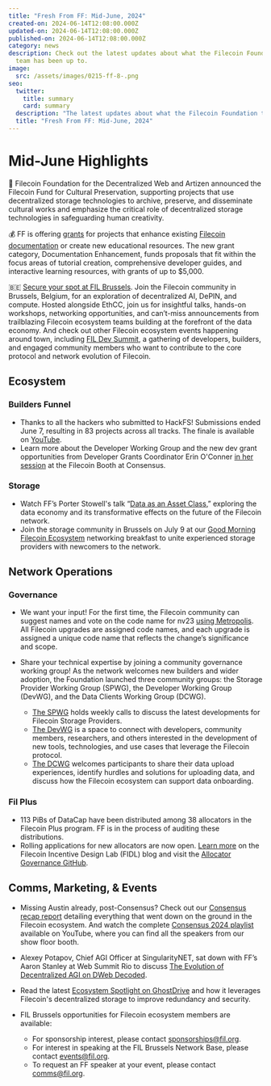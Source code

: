 ```yaml
---
title: "Fresh From FF: Mid-June, 2024"
created-on: 2024-06-14T12:08:00.000Z
updated-on: 2024-06-14T12:08:00.000Z
published-on: 2024-06-14T12:08:00.000Z
category: news
description: Check out the latest updates about what the Filecoin Foundation
  team has been up to.
image:
  src: /assets/images/0215-ff-8-.png
seo:
  twitter:
    title: summary
    card: summary
  description: "The latest updates about what the Filecoin Foundation team has been up to."
  title: "Fresh From FF: Mid-June, 2024"
---
```


# Mid-June Highlights

🤝 Filecoin Foundation for the Decentralized Web and Artizen announced the Filecoin Fund for Cultural Preservation, supporting projects that use decentralized storage technologies to archive, preserve, and disseminate cultural works and emphasize the critical role of decentralized storage technologies in safeguarding human creativity.

💰 FF is offering [grants](https://fil.org/blog/help-us-improve-filecoin-docs-plus-how-to-receive-grant-funding-up-to-50-000) for projects that enhance existing [Filecoin documentation](https://docs.filecoin.io/) or create new educational resources. The new grant category, Documentation Enhancement, funds proposals that fit within the focus areas of tutorial creation, comprehensive developer guides, and interactive learning resources, with grants of up to $5,000.

🇧🇪 [Secure your spot at FIL Brussels](https://www.fil-brussels.io/?utm_source=upload.fil.org&utm_medium=referral&utm_campaign=3-takeaways-from-the-filecoin-community-at-consensus). Join the Filecoin community in Brussels, Belgium, for an exploration of decentralized AI, DePIN, and compute. Hosted alongside EthCC, join us for insightful talks, hands-on workshops, networking opportunities, and can’t-miss announcements from trailblazing Filecoin ecosystem teams building at the forefront of the data economy. And check out other Filecoin ecosystem events happening around town, including [FIL Dev Summit](https://www.fildev.io/FDS-4#schedule-ethbrussels), a gathering of developers, builders, and engaged community members who want to contribute to the core protocol and network evolution of Filecoin.

## Ecosystem

### Builders Funnel

- Thanks to all the hackers who submitted to HackFS! Submissions ended June 7, resulting in 83 projects across all tracks. The finale is available on [YouTube](https://ethglobal.tv/hackfs2024-finale-mio15).
- Learn more about the Developer Working Group and the new dev grant opportunities from Developer Grants Coordinator Erin O'Conner [in her session](https://youtu.be/DR9x67S0pZE?feature=shared) at the Filecoin Booth at Consensus.

### Storage

- Watch FF’s Porter Stowell's talk “[Data as an Asset Class](https://youtu.be/m26qmFOm23M?feature=shared),” exploring the data economy and its transformative effects on the future of the Filecoin network.
- Join the storage community in Brussels on July 9 at our [Good Morning Filecoin Ecosystem](https://lu.ma/t3w4g8i3) networking breakfast to unite experienced storage providers with newcomers to the network.

## Network Operations

### Governance

- We want your input! For the first time, the Filecoin community can suggest names and vote on the code name for nv23 [using Metropolis](https://metropolis.vote/dashboard/c/6pnapz4axv). All Filecoin upgrades are assigned code names, and each upgrade is assigned a unique code name that reflects the change’s significance and scope.
- Share your technical expertise by joining a community governance working group! As the network welcomes new builders and wider adoption, the Foundation launched three community groups: the Storage Provider Working Group (SPWG), the Developer Working Group (DevWG), and the Data Clients Working Group (DCWG).

  - [The SPWG](https://filecoinproject.slack.com/archives/C02GQUMFQVA) holds weekly calls to discuss the latest developments for Filecoin Storage Providers.
  - [The DevWG](https://github.com/filecoin-project/DeveloperWG) is a space to connect with developers, community members, researchers, and others interested in the development of new tools, technologies, and use cases that leverage the Filecoin protocol.
  - [The DCWG](dataclients@fil.org) welcomes participants to share their data upload experiences, identify hurdles and solutions for uploading data, and discuss how the Filecoin ecosystem can support data onboarding.

### Fil Plus

- 113 PiBs of DataCap have been distributed among 38 allocators in the Filecoin Plus program. FF is in the process of auditing these distributions.
- Rolling applications for new allocators are now open. [Learn more](https://blog.allocator.tech/2024/05/rolling-applications-are-open-for.html) on the Filecoin Incentive Design Lab (FIDL) blog and visit the [Allocator Governance GitHub](https://github.com/filecoin-project/Allocator-Governance).

## Comms, Marketing, & Events

- Missing Austin already, post-Consensus? Check out our [Consensus recap report](https://fil.org/blog/takeaways-from-the-filecoin-community-at-consensus-2024) detailing everything that went down on the ground in the Filecoin ecosystem. And watch the complete [Consensus 2024 playlist](https://youtube.com/playlist?list=PLp3zrT1ewY0mcIhhzARotj1gf-kL-OaF7&feature=shared) available on YouTube, where you can find all the speakers from our show floor booth.
- Alexey Potapov, Chief AGI Officer at SingularityNET, sat down with FF’s Aaron Stanley at Web Summit Rio to discuss [The Evolution of Decentralized AGI on DWeb Decoded](https://youtu.be/-sos3Ljogeo?feature=shared).
- Read the latest [Ecosystem Spotlight on GhostDrive](https://fil.org/blog/ecosystem-spotlight-ghostdrives-secure-decentralized-storage-now-on-mobile) and how it leverages Filecoin's decentralized storage to improve redundancy and security.
- FIL Brussels opportunities for Filecoin ecosystem members are available:

  - For sponsorship interest, please contact [sponsorships@fil.org](sponsorships@fil.org).
  - For interest in speaking at the FIL Brussels Network Base, please contact [events@fil.org](events@fil.org).
  - To request an FF speaker at your event, please contact [comms@fil.org](comms@fil.org).
